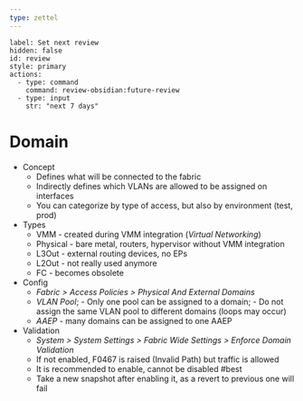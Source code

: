 ```yaml
---
type: zettel
---
```


```meta-bind-button
label: Set next review
hidden: false
id: review
style: primary
actions:
  - type: command
    command: review-obsidian:future-review
  - type: input
    str: "next 7 days"
```

# Domain

- Concept
	- Defines what will be connected to the fabric
	- Indirectly defines which VLANs are allowed to be assigned on interfaces
	- You can categorize by type of access, but also by environment (test, prod)
- Types
	- VMM - created during VMM integration (*Virtual Networking*)
	- Physical - bare metal, routers, hypervisor without VMM integration
	- L3Out - external routing devices, no EPs
	- L2Out - not really used anymore
	- FC - becomes obsolete
- Config
	- *Fabric > Access Policies > Physical And External Domains*
	- *VLAN Pool*; - Only one pool can be assigned to a domain; - Do not assign the same VLAN pool to different domains (loops may occur)
	- *AAEP* - many domains can be assigned to one AAEP
- Validation
	- *System > System Settings > Fabric Wide Settings > Enforce Domain Validation*
	- If not enabled, F0467 is raised (Invalid Path) but traffic is allowed
	- It is recommended to enable, cannot be disabled #best
	- Take a new snapshot after enabling it, as a revert to previous one will fail

